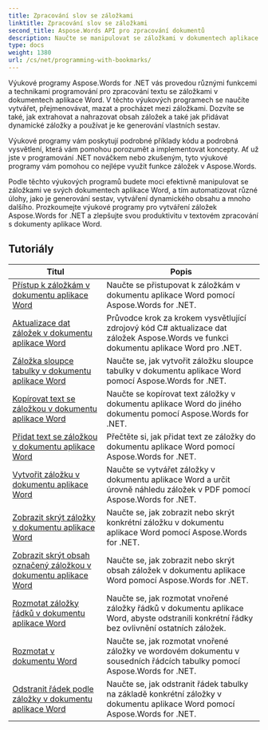 ```yaml
---
title: Zpracování slov se záložkami
linktitle: Zpracování slov se záložkami
second_title: Aspose.Words API pro zpracování dokumentů
description: Naučte se manipulovat se záložkami v dokumentech aplikace Word pomocí Aspose.Words for .NET. Kurzy vás provedou kroky k vytvoření, přístupu a úpravě záložek v dokumentu aplikace Word.
type: docs
weight: 1380
url: /cs/net/programming-with-bookmarks/
---
```


Výukové programy Aspose.Words for .NET vás provedou různými funkcemi a technikami programování pro zpracování textu se záložkami v dokumentech aplikace Word. V těchto výukových programech se naučíte vytvářet, přejmenovávat, mazat a procházet mezi záložkami. Dozvíte se také, jak extrahovat a nahrazovat obsah záložek a také jak přidávat dynamické záložky a používat je ke generování vlastních sestav.

Výukové programy vám poskytují podrobné příklady kódu a podrobná vysvětlení, která vám pomohou porozumět a implementovat koncepty. Ať už jste v programování .NET nováčkem nebo zkušeným, tyto výukové programy vám pomohou co nejlépe využít funkce záložek v Aspose.Words.

Podle těchto výukových programů budete moci efektivně manipulovat se záložkami ve svých dokumentech aplikace Word, a tím automatizovat různé úlohy, jako je generování sestav, vytváření dynamického obsahu a mnoho dalšího. Prozkoumejte výukové programy pro vytváření záložek Aspose.Words for .NET a zlepšujte svou produktivitu v textovém zpracování s dokumenty aplikace Word.

 ## Tutoriály
| Titul | Popis |
| --- | --- |
| [Přístup k záložkám v dokumentu aplikace Word](./access-bookmarks/) | Naučte se přistupovat k záložkám v dokumentu aplikace Word pomocí Aspose.Words for .NET. |
| [Aktualizace dat záložek v dokumentu aplikace Word](./update-bookmark-data/) | Průvodce krok za krokem vysvětlující zdrojový kód C# aktualizace dat záložek Aspose.Words ve funkci dokumentu aplikace Word pro .NET. |
| [Záložka sloupce tabulky v dokumentu aplikace Word](./bookmark-table-columns/) | Naučte se, jak vytvořit záložku sloupce tabulky v dokumentu aplikace Word pomocí Aspose.Words for .NET. |
| [Kopírovat text se záložkou v dokumentu aplikace Word](./copy-bookmarked-text/) | Naučte se kopírovat text záložky v dokumentu aplikace Word do jiného dokumentu pomocí Aspose.Words for .NET. |
| [Přidat text se záložkou v dokumentu aplikace Word](./append-bookmarked-text/) | Přečtěte si, jak přidat text ze záložky do dokumentu aplikace Word pomocí Aspose.Words for .NET. |
| [Vytvořit záložku v dokumentu aplikace Word](./create-bookmark/) | Naučte se vytvářet záložky v dokumentu aplikace Word a určit úrovně náhledu záložek v PDF pomocí Aspose.Words for .NET. |
| [Zobrazit skrýt záložky v dokumentu aplikace Word](./show-hide-bookmarks/) | Naučte se, jak zobrazit nebo skrýt konkrétní záložku v dokumentu aplikace Word pomocí Aspose.Words for .NET. |
| [Zobrazit skrýt obsah označený záložkou v dokumentu aplikace Word](./show-hide-bookmarked-content/) | Naučte se, jak zobrazit nebo skrýt obsah záložek v dokumentu aplikace Word pomocí Aspose.Words for .NET. |
| [Rozmotat záložky řádků v dokumentu aplikace Word](./untangle-row-bookmarks/) | Naučte se, jak rozmotat vnořené záložky řádků v dokumentu aplikace Word, abyste odstranili konkrétní řádky bez ovlivnění ostatních záložek. |
| [Rozmotat v dokumentu Word](./untangle/) | Naučte se, jak rozmotat vnořené záložky ve wordovém dokumentu v sousedních řádcích tabulky pomocí Aspose.Words for .NET. |
| [Odstranit řádek podle záložky v dokumentu aplikace Word](./delete-row-by-bookmark/) | Naučte se, jak odstranit řádek tabulky na základě konkrétní záložky v dokumentu aplikace Word pomocí Aspose.Words for .NET. |